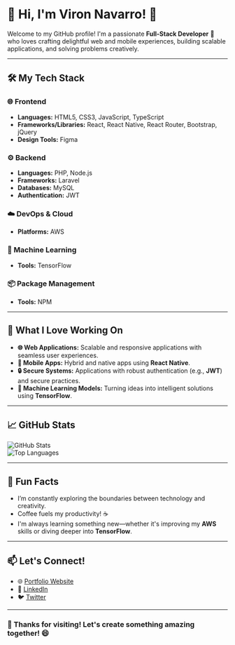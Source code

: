 # 🌟 Hi, I'm Viron Navarro! 👋  

Welcome to my GitHub profile! I'm a passionate **Full-Stack Developer** 🚀 who loves crafting delightful web and mobile experiences, building scalable applications, and solving problems creatively.

---

## 🛠️ My Tech Stack

### 🌐 Frontend  
- **Languages:** HTML5, CSS3, JavaScript, TypeScript  
- **Frameworks/Libraries:** React, React Native, React Router, Bootstrap, jQuery  
- **Design Tools:** Figma  

### ⚙️ Backend  
- **Languages:** PHP, Node.js  
- **Frameworks:** Laravel  
- **Databases:** MySQL  
- **Authentication:** JWT  

### ☁️ DevOps & Cloud  
- **Platforms:** AWS  

### 🧠 Machine Learning  
- **Tools:** TensorFlow  

### 📦 Package Management  
- **Tools:** NPM  

---

## 🌟 What I Love Working On  
- **🌐 Web Applications:** Scalable and responsive applications with seamless user experiences.  
- **📱 Mobile Apps:** Hybrid and native apps using **React Native**.  
- **🔒 Secure Systems:** Applications with robust authentication (e.g., **JWT**) and secure practices.  
- **🤖 Machine Learning Models:** Turning ideas into intelligent solutions using **TensorFlow**.  

---

## 📈 GitHub Stats  
![GitHub Stats](https://github-readme-stats.vercel.app/api?username=your-username&show_icons=true&theme=radical)  
![Top Languages](https://github-readme-stats.vercel.app/api/top-langs/?username=your-username&layout=compact&theme=radical)

---

## 🎨 Fun Facts  
- I’m constantly exploring the boundaries between technology and creativity.  
- Coffee fuels my productivity! ☕  
- I'm always learning something new—whether it's improving my **AWS** skills or diving deeper into **TensorFlow**.  

---

## 📫 Let's Connect!  
- 🌐 [Portfolio Website](https://your-portfolio.com)  
- 💼 [LinkedIn](https://linkedin.com/in/your-username)  
- 🐦 [Twitter](https://twitter.com/your-username)  

---

### 🚀 Thanks for visiting! Let's create something amazing together! 😄
